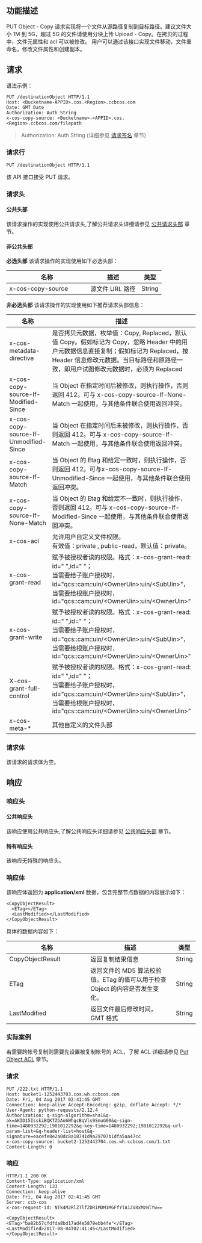 ## 功能描述
PUT Object - Copy 请求实现将一个文件从源路径复制到目标路径。建议文件大小 1M 到 5G，超过 5G 的文件请使用分块上传 Upload - Copy。在拷贝的过程中，文件元属性和 acl 可以被修改。 用户可以通过该接口实现文件移动，文件重命名，修改文件属性和创建副本。 


## 请求
语法示例：
```
PUT /destinationObject HTTP/1.1
Host: <Bucketname-APPID>.cos.<Region>.ccbcos.com
Date: GMT Date
Authorization: Auth String
x-cos-copy-source: <Bucketname>-<APPID>.cos.<Region>.ccbcos.com/filepath

```

> Authorization: Auth String (详细参见 [请求签名](https://github.com/ccbcloud/cos-api/blob/master/请求签名.md) 章节)

### 请求行

```
PUT /destinationObject HTTP/1.1
```
该 API 接口接受 PUT 请求。<style  rel="stylesheet"> table th:nth-of-type(1) { width: 200px; }</style>

### 请求头

#### 公共头部
该请求操作的实现使用公共请求头,了解公共请求头详细请参见 [公共请求头部](https://github.com/ccbcloud/cos-api/blob/master/公共请求头部.md) 章节。

#### 非公共头部

**必选头部**
该请求操作的实现使用如下必选头部：

| 名称              | 描述            | 类型   |
| ----------------- | --------------- | ------ |
| x-cos-copy-source | 源文件 URL 路径 | String |

**非必选头部**
该请求操作的实现使用如下推荐请求头部信息：

| 名称                                  | 描述                                                         | 类型   |
| ------------------------------------- | ------------------------------------------------------------ | ------ |
| x-cos-metadata-directive              | 是否拷贝元数据，枚举值：Copy, Replaced，默认值 Copy。假如标记为 Copy，忽略 Header 中的用户元数据信息直接复制；假如标记为 Replaced，按 Header 信息修改元数据。当目标路径和原路径一致，即用户试图修改元数据时，必须为 Replaced | String |
| x-cos-copy-source-If-Modified-Since   | 当 Object 在指定时间后被修改，则执行操作，否则返回 412。可与 x-cos-copy-source-If-None-Match 一起使用，与其他条件联合使用返回冲突。 | String |
| x-cos-copy-source-If-Unmodified-Since | 当 Object 在指定时间后未被修改，则执行操作，否则返回 412。可与 x-cos-copy-source-If-Match 一起使用，与其他条件联合使用返回冲突。 | String |
| x-cos-copy-source-If-Match            | 当 Object 的 Etag 和给定一致时，则执行操作，否则返回 412。可与x-cos-copy-source-If-Unmodified-Since 一起使用，与其他条件联合使用返回冲突。 | String |
| x-cos-copy-source-If-None-Match       | 当 Object 的 Etag 和给定不一致时，则执行操作，否则返回 412。可与 x-cos-copy-source-If-Modified-Since 一起使用，与其他条件联合使用返回冲突。 | String |
| x-cos-acl                             | 允许用户自定义文件权限。<br />有效值：private , public-read，默认值：private。 | String |
| x-cos-grant-read                      | 赋予被授权者读的权限。格式：x-cos-grant-read: id=" ",id=" "；<br>当需要给子账户授权时，id="qcs::cam::uin/&lt;OwnerUin&gt;:uin/&lt;SubUin&gt;"，<br>当需要给根账户授权时，id="qcs::cam::uin/&lt;OwnerUin&gt;:uin/&lt;OwnerUin&gt;" | String |
| x-cos-grant-write                     | 赋予被授权者读的权限。格式：x-cos-grant-read: id=" ",id=" "；<br>当需要给子账户授权时，id="qcs::cam::uin/&lt;OwnerUin&gt;:uin/&lt;SubUin&gt;"，<br>当需要给根账户授权时，id="qcs::cam::uin/&lt;OwnerUin&gt;:uin/&lt;OwnerUin&gt;" | String |
| X-cos-grant-full-control              | 赋予被授权者读的权限。格式：x-cos-grant-read: id=" ",id=" "；<br>当需要给子账户授权时，id="qcs::cam::uin/&lt;OwnerUin&gt;:uin/&lt;SubUin&gt;"，<br>当需要给根账户授权时，id="qcs::cam::uin/&lt;OwnerUin&gt;:uin/&lt;OwnerUin&gt;" | String |
| x-cos-meta-*                          | 其他自定义的文件头部                                         | String |

### 请求体

该请求的请求体为空。


## 响应

### 响应头
#### 公共响应头 
该响应使用公共响应头,了解公共响应头详细请参见 [公共响应头部](https://github.com/ccbcloud/cos-api/blob/master/公共响应头部.md) 章节。
#### 特有响应头
该响应无特殊的响应头。

### 响应体
该响应体返回为 **application/xml** 数据，包含完整节点数据的内容展示如下：
```
<CopyObjectResult>
  <ETag></ETag>
  <LastModified></LastModified>
</CopyObjectResult>
```
具体的数据内容如下：

| 名称               | 描述                                       | 类型     |
| ---------------- | ---------------------------------------- | ------ |
| CopyObjectResult | 返回复制结果信息                                 | String |
| ETag             | 返回文件的 MD5 算法校验值。ETag 的值可以用于检查 Object 的内容是否发生变化。 | String |
| LastModified     | 返回文件最后修改时间，GMT 格式                        | String |


### 实际案例

若需要跨帐号复制则需要先设置被复制帐号的 ACL，了解 ACL 详细请参见 [Put Object ACL](https://github.com/ccbcloud/cos-api/blob/master/API%20文档/Object接口/Put%20Object%20ACL.md) 章节。
### 请求
```
PUT /222.txt HTTP/1.1
Host: bucket1-1252443703.cos.wh.ccbcos.com 
Date: Fri, 04 Aug 2017 02:41:45 GMT
Connection: keep-alive Accept-Encoding: gzip, deflate Accept: */* 
User-Agent: python-requests/2.12.4 
Authorization: q-sign-algorithm=sha1&q-ak=AKID15IsskiBQKTZbAo6WhgcBqVls9SmuG00&q-sign-time=1480932292;1981012292&q-key-time=1480932292;1981012292&q-url-param-list=&q-header-list=host&q-signature=eacefe8e2a0dc8a18741d9a29707b1dfa5aa47cc
x-cos-copy-source: bucket2-1252443704.cos.wh.ccbcos.com/1.txt 
Content-Length: 0  
```

### 响应
```
HTTP/1.1 200 OK
Content-Type: application/xml
Content-Length: 133 
Connection: keep-alive 
Date: Fri, 04 Aug 2017 02:41:45 GMT
Server: ccb-cos
x-cos-request-id: NTk4M2RlZTlfZDRiMDM1MGFfYTA1ZV8xMzNlYw==

<CopyObjectResult>
<ETag>"ba82b57cfdfda8bd17ad4e5879ebb4fe"</ETag>
<LastModified>2017-08-04T02:41:45</LastModified>
</CopyObjectResult>
```
